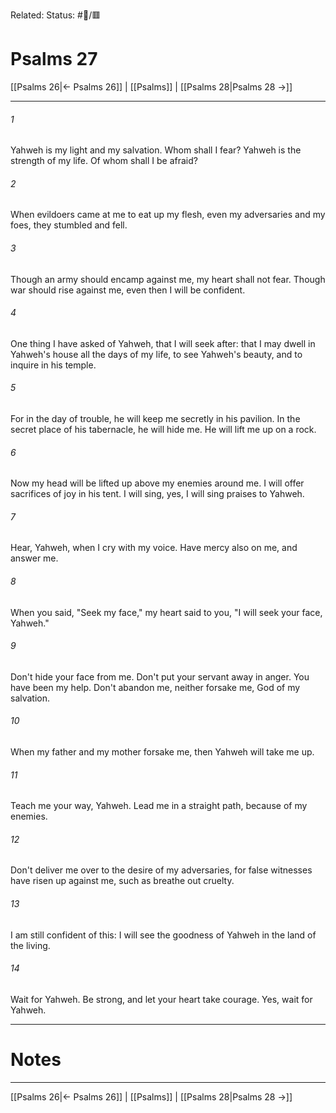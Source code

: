 Related:
Status: #📖/🟥
# Psalms 27

[[Psalms 26|← Psalms 26]] | [[Psalms]] | [[Psalms 28|Psalms 28 →]]
***



###### 1 
Yahweh is my light and my salvation. Whom shall I fear? Yahweh is the strength of my life. Of whom shall I be afraid? 

###### 2 
When evildoers came at me to eat up my flesh, even my adversaries and my foes, they stumbled and fell. 

###### 3 
Though an army should encamp against me, my heart shall not fear. Though war should rise against me, even then I will be confident. 

###### 4 
One thing I have asked of Yahweh, that I will seek after: that I may dwell in Yahweh's house all the days of my life, to see Yahweh's beauty, and to inquire in his temple. 

###### 5 
For in the day of trouble, he will keep me secretly in his pavilion. In the secret place of his tabernacle, he will hide me. He will lift me up on a rock. 

###### 6 
Now my head will be lifted up above my enemies around me. I will offer sacrifices of joy in his tent. I will sing, yes, I will sing praises to Yahweh. 

###### 7 
Hear, Yahweh, when I cry with my voice. Have mercy also on me, and answer me. 

###### 8 
When you said, "Seek my face," my heart said to you, "I will seek your face, Yahweh." 

###### 9 
Don't hide your face from me. Don't put your servant away in anger. You have been my help. Don't abandon me, neither forsake me, God of my salvation. 

###### 10 
When my father and my mother forsake me, then Yahweh will take me up. 

###### 11 
Teach me your way, Yahweh. Lead me in a straight path, because of my enemies. 

###### 12 
Don't deliver me over to the desire of my adversaries, for false witnesses have risen up against me, such as breathe out cruelty. 

###### 13 
I am still confident of this: I will see the goodness of Yahweh in the land of the living. 

###### 14 
Wait for Yahweh. Be strong, and let your heart take courage. Yes, wait for Yahweh.

---
# Notes


***
[[Psalms 26|← Psalms 26]] | [[Psalms]] | [[Psalms 28|Psalms 28 →]]
